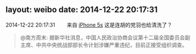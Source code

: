 layout: weibo
date: 2014-12-22 20:17:31
---
<meta name="referrer" content="no-referrer" />

2014-12-22 20:17:31  &nbsp;&nbsp;&nbsp;&nbsp;&nbsp;&nbsp; 来自 <a href="sinaweibo://customweibosource" rel="nofollow">iPhone 5s</a>
这是连胡的党羽也给清洗了？
>  @南方周末: 据新华社消息，中国人民政治协商会议第十二届全国委员会副主席、中共中央统战部部长令计划涉嫌严重违纪，目前正接受组织调查。 ​​​

